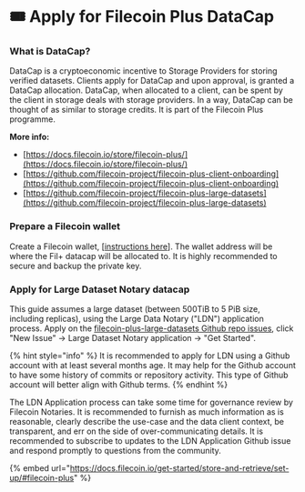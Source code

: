 # 🎟 Apply for Filecoin Plus DataCap

### What is DataCap?

DataCap is a cryptoeconomic incentive to Storage Providers for storing verified datasets. Clients apply for DataCap and upon approval, is granted a DataCap allocation. DataCap, when allocated to a client, can be spent by the client in storage deals with storage providers. In a way, DataCap can be thought of as similar to storage credits. It is part of the Filecoin Plus programme.

**More info:**

* [https://docs.filecoin.io/store/filecoin-plus/](https://docs.filecoin.io/store/filecoin-plus/)
* [https://github.com/filecoin-project/filecoin-plus-client-onboarding](https://github.com/filecoin-project/filecoin-plus-client-onboarding)
* [https://github.com/filecoin-project/filecoin-plus-large-datasets](https://github.com/filecoin-project/filecoin-plus-large-datasets)



### Prepare a Filecoin wallet

Create a Filecoin wallet, \[[instructions here](https://docs.filecoin.io/get-started/overview/#wallets)]. The wallet address will be where the Fil+ datacap  will be allocated to. It is highly recommended to secure and backup the private key.

### Apply for Large Dataset Notary datacap

This guide assumes a large dataset (between 500TiB to 5 PiB size, including replicas), using the Large Data Notary ("LDN") application process. Apply on the [filecoin-plus-large-datasets Github repo issues](https://github.com/filecoin-project/filecoin-plus-large-datasets/issues/), click "New Issue" -> Large Dataset Notary application -> "Get Started".

{% hint style="info" %}
It is recommended to apply for LDN using a Github account with at least several months age. It may help for the Github account to have some history of commits or repository activity. This type of Github account will better align with Github terms.
{% endhint %}

The LDN Application process can take some time for governance review by Filecoin Notaries. It is recommended to furnish as much information as is reasonable, clearly describe the use-case and the data client context, be transparent, and err on the side of over-communicating details. It is recommended to subscribe to updates to the LDN Application Github issue and respond promptly to questions from the community.







{% embed url="https://docs.filecoin.io/get-started/store-and-retrieve/set-up/#filecoin-plus" %}

